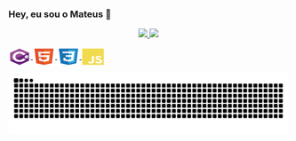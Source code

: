 ### Hey, eu sou o Mateus 👋

<div align="center">
  <a href="https://github.com/omateusteles">
  <img height="180em" src="https://github-readme-stats.vercel.app/api?username=omateusteles&show_icons=true&theme=dark&include_all_commits=true&count_private=true"/>
  <img height="180em" src="https://github-readme-stats.vercel.app/api/top-langs/?username=omateusteles&layout=compact&langs_count=7&theme=dark"/>
</div>
<div style="display: inline_block"><br>
  <img align="center" alt="Csharp" height="30" width="40" src="https://raw.githubusercontent.com/devicons/devicon/master/icons/csharp/csharp-original.svg">
  <img align="center" alt="HTML" height="30" width="40" src="https://raw.githubusercontent.com/devicons/devicon/master/icons/html5/html5-original.svg">
  <img align="center" alt="CSS" height="30" width="40" src="https://raw.githubusercontent.com/devicons/devicon/master/icons/css3/css3-original.svg">
  <img align="center" alt="Js" height="30" width="40" src="https://raw.githubusercontent.com/devicons/devicon/master/icons/javascript/javascript-plain.svg"> 

  ![Snake animation](https://github.com/omateusteles/omateusteles/blob/output/github-contribution-grid-snake.svg) 
</div>
